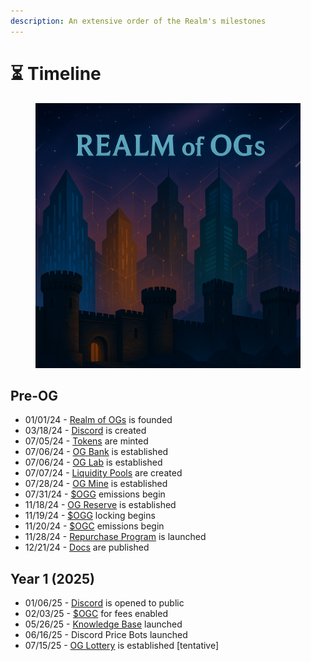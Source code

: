 ```yaml
---
description: An extensive order of the Realm's milestones
---
```


# ⏳ Timeline

<figure><img src=".gitbook/assets/timeline.png" alt=""><figcaption></figcaption></figure>

## Pre-OG

* 01/01/24 - [Realm of OGs](power/realm-of-ogs.md) is founded
* 03/18/24 - [Discord](https://discord.gg/ogrealm) is created
* 07/05/24 - [Tokens](constructs/tokens/) are minted
* 07/06/24 - [OG Bank](institutions/og-bank.md) is established
* 07/06/24 - [OG Lab](institutions/og-lab.md) is established
* 07/07/24 - [Liquidity Pools](constructs/liquidity-pools/) are created
* 07/28/24 - [OG Mine](institutions/og-mine.md) is established
* 07/31/24 - [$OGG](constructs/tokens/usdogg-og-gold.md) emissions begin
* 11/18/24 - [OG Reserve](institutions/og-reserve.md) is established
* 11/19/24 - [$OGG](constructs/tokens/usdogg-og-gold.md) locking begins
* 11/20/24 - [$OGC](constructs/tokens/usdogc-og-coin.md) emissions begin
* 11/28/24 - [Repurchase Program](constructs/repurchase-programs.md) is launched
* 12/21/24 - [Docs](broken-reference) are published

## Year 1  (2025)

* 01/06/25 - [Discord](https://discord.gg/ogrealm) is opened to public
* 02/03/25 - [$OGC](constructs/tokens/usdogc-og-coin.md) for fees enabled
* 05/26/25 - [Knowledge Base](constructs/knowledge-base.md) launched
* 06/16/25 - Discord Price Bots launched
* 07/15/25 - [OG Lottery](institutions/og-lottery.md) is established \[tentative]

